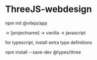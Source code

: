 # ThreeJS-webdesign

npm init @vitejs/app

-> [projectname]
-> vanilla
-> javascript

for typescript, install extra type definitions

npm install --save-dev @types/three
